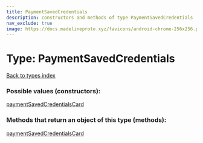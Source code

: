 ```yaml
---
title: PaymentSavedCredentials
description: constructors and methods of type PaymentSavedCredentials
nav_exclude: true
image: https://docs.madelineproto.xyz/favicons/android-chrome-256x256.png
---
```

# Type: PaymentSavedCredentials
[Back to types index](index.html)



### Possible values (constructors):

[paymentSavedCredentialsCard](/API_docs/constructors/paymentSavedCredentialsCard.html)  



### Methods that return an object of this type (methods):



[paymentSavedCredentialsCard](/API_docs/constructors/paymentSavedCredentialsCard.html)  

